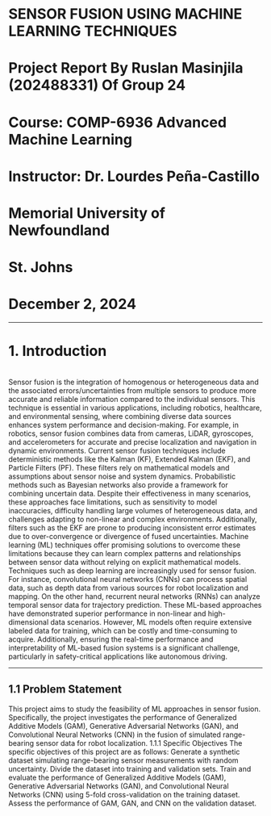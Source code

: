 
#  SENSOR FUSION USING MACHINE LEARNING TECHNIQUES

#  Project Report By Ruslan Masinjila (202488331) Of Group 24


#  Course: COMP-6936 Advanced Machine Learning
#  Instructor: Dr. Lourdes Peña-Castillo


#  Memorial University of Newfoundland
#  St. Johns

#  December 2, 2024

---

# 1.	Introduction
<br>
Sensor fusion is the integration of homogenous or heterogeneous data and the associated errors/uncertainties from multiple sensors to produce more accurate and reliable information compared to the individual sensors. This technique is essential in various applications, including robotics, healthcare, and environmental sensing, where combining diverse data sources enhances system performance and decision-making. For example, in robotics, sensor fusion combines data from cameras, LiDAR, gyroscopes, and accelerometers for accurate and precise localization and navigation in dynamic environments. Current sensor fusion techniques include deterministic methods like the Kalman (KF), Extended Kalman (EKF), and Particle Filters (PF). These filters rely on mathematical models and assumptions about sensor noise and system dynamics. Probabilistic methods such as Bayesian networks also provide a framework for combining uncertain data. Despite their effectiveness in many scenarios, these approaches face limitations, such as sensitivity to model inaccuracies, difficulty handling large volumes of heterogeneous data, and challenges adapting to non-linear and complex environments. Additionally,  filters such as the EKF are prone to producing inconsistent error estimates due to over-convergence or divergence of fused uncertainties.
Machine learning (ML) techniques offer promising solutions to overcome these limitations because they can learn complex patterns and relationships between sensor data without relying on explicit mathematical models. Techniques such as deep learning are increasingly used for sensor fusion. For instance, convolutional neural networks (CNNs) can process spatial data, such as depth data from various sources for robot localization and mapping. On the other hand, recurrent neural networks (RNNs) can analyze temporal sensor data for trajectory prediction. These ML-based approaches have demonstrated superior performance in non-linear and high-dimensional data scenarios. However, ML models often require extensive labeled data for training, which can be costly and time-consuming to acquire. Additionally, ensuring the real-time performance and interpretability of ML-based fusion systems is a significant challenge, particularly in safety-critical applications like autonomous driving. 

---

## 1.1 Problem Statement
This project aims to study the feasibility of ML approaches in sensor fusion. Specifically, the project investigates the performance of Generalized Additive Models (GAM), Generative Adversarial Networks (GAN), and Convolutional Neural Networks (CNN) in the fusion of simulated range-bearing sensor data for robot localization.
1.1.1	Specific Objectives
The specific objectives of this project are as follows:
Generate a synthetic dataset simulating range-bearing sensor measurements with random uncertainty.
Divide the dataset into training and validation sets.
Train and evaluate the performance of Generalized Additive Models (GAM), Generative Adversarial Networks (GAN), and Convolutional Neural Networks (CNN) using 5-fold cross-validation on the training dataset.
Assess the performance of GAM, GAN, and CNN on the validation dataset.


